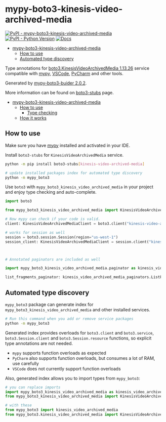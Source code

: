 # mypy-boto3-kinesis-video-archived-media

[![PyPI - mypy-boto3-kinesis-video-archived-media](https://img.shields.io/pypi/v/mypy-boto3-kinesis-video-archived-media.svg?color=blue)](https://pypi.org/project/mypy-boto3-kinesis-video-archived-media)
[![PyPI - Python Version](https://img.shields.io/pypi/pyversions/mypy-boto3-kinesis-video-archived-media.svg?color=blue)](https://pypi.org/project/mypy-boto3-kinesis-video-archived-media)
[![Docs](https://img.shields.io/readthedocs/mypy-boto3-builder.svg?color=blue)](https://mypy-boto3-builder.readthedocs.io/)

- [mypy-boto3-kinesis-video-archived-media](#mypy-boto3-kinesis-video-archived-media)
  - [How to use](#how-to-use)
  - [Automated type discovery](#automated-type-discovery)


Type annotations for
[boto3.KinesisVideoArchivedMedia 1.13.26](https://boto3.amazonaws.com/v1/documentation/api/1.13.26/reference/services/kinesis-video-archived-media.html#KinesisVideoArchivedMedia) service
compatible with [mypy](https://github.com/python/mypy), [VSCode](https://code.visualstudio.com/),
[PyCharm](https://www.jetbrains.com/pycharm/) and other tools.

Generated by [mypy-boto3-buider 2.0.2](https://github.com/vemel/mypy_boto3_builder).

More information can be found on [boto3-stubs](https://pypi.org/project/boto3-stubs/) page.

- [mypy-boto3-kinesis-video-archived-media](#mypy-boto3-kinesis-video-archived-media)
  - [How to use](#how-to-use)
    - [Type checking](#type-checking)
  - [How it works](#how-it-works)

## How to use

Make sure you have [mypy](https://github.com/python/mypy) installed and activated in your IDE.

Install `boto3-stubs` for `KinesisVideoArchivedMedia` service.

```bash
python -m pip install boto3-stubs[kinesis-video-archived-media]

# update installed packages index for automated type discovery
python -m mypy_boto3
```

Use `boto3` with `mypy_boto3_kinesis_video_archived_media` in your project and enjoy type checking and auto-complete.

```python
import boto3

from mypy_boto3_kinesis_video_archived_media import KinesisVideoArchivedMediaClient

# Now mypy can check if your code is valid.
client: KinesisVideoArchivedMediaClient = boto3.client("kinesis-video-archived-media")

# works for session as well
session = boto3.session.Session(region="us-west-1")
session_client: KinesisVideoArchivedMediaClient = session.client("kinesis-video-archived-media")



# Annotated paginators are included as well

import mypy_boto3_kinesis_video_archived_media.paginator as kinesis_video_archived_media_paginators

list_fragments_paginator: kinesis_video_archived_media_paginators.ListFragmentsPaginator = client.get_paginator("list_fragments")
```

## Automated type discovery

`mypy_boto3` package can generate index for `mypy_boto3_kinesis_video_archived_media` and other installed services.

```bash
# Run this command when you add or remove service packages
python -m mypy_boto3
```

Generated index provides overloads for `boto3.client` and `boto3.service`,
`boto3.Session.client` and `boto3.Session.resource` functions,
so explicit type annotations are not needed.

- `mypy` supports function overloads as expected
- `PyCharm` also supports function overloads, but consumes a lot of RAM, use carefully
- `VSCode` does not currently support function overloads

Also, generated index allows you to import types from `mypy_boto3`:

```python
# you can replace imports
import mypy_boto3_kinesis_video_archived_media as kinesis_video_archived_media
from mypy_boto3_kinesis_video_archived_media import KinesisVideoArchivedMediaClient

# with these
from mypy_boto3 import kinesis_video_archived_media
from mypy_boto3.kinesis_video_archived_media import KinesisVideoArchivedMediaClient
```